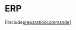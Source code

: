 # ERP

[!include[preparationcommande](erp.preparationcommande.autogen.md)]









































































